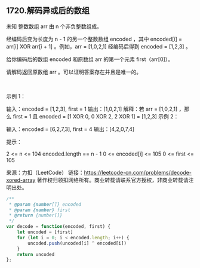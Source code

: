 ## 1720.解码异或后的数组

未知 整数数组 arr 由 n 个非负整数组成。

经编码后变为长度为 n - 1 的另一个整数数组 encoded ，其中 encoded[i] = arr[i] XOR arr[i + 1] 。例如，arr = [1,0,2,1] 经编码后得到 encoded = [1,2,3] 。

给你编码后的数组 encoded 和原数组 arr 的第一个元素 first（arr[0]）。

请解码返回原数组 arr 。可以证明答案存在并且是唯一的。

 

示例 1：

输入：encoded = [1,2,3], first = 1
输出：[1,0,2,1]
解释：若 arr = [1,0,2,1] ，那么 first = 1 且 encoded = [1 XOR 0, 0 XOR 2, 2 XOR 1] = [1,2,3]
示例 2：

输入：encoded = [6,2,7,3], first = 4
输出：[4,2,0,7,4]
 

提示：

2 <= n <= 104
encoded.length == n - 1
0 <= encoded[i] <= 105
0 <= first <= 105

来源：力扣（LeetCode）
链接：https://leetcode-cn.com/problems/decode-xored-array
著作权归领扣网络所有。商业转载请联系官方授权，非商业转载请注明出处。

```js
/**
 * @param {number[]} encoded
 * @param {number} first
 * @return {number[]}
 */
var decode = function(encoded, first) {
    let uncoded = [first]
    for (let i = 0; i < encoded.length; i++) {
        uncoded.push(uncoded[i] ^ encoded[i])
    }
    return uncoded
};
```